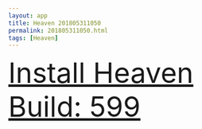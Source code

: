 ```yaml
---
layout: app
title: Heaven 201805311050
permalink: 201805311050.html
tags: [Heaven]
---
```

<div class="pure-g">
    <div class="pure-u-1-1" style="font-size: 4em">
        <a class="pure-button-primary" href="itms-services://?action=download-manifest&url=https%3A%2F%2Flitsungyisigono.github.io%2FTestScript%2Fmanifests%2F201805311050.plist"><i class="fa fa-download" aria-hidden="true"></i>Install Heaven Build: 599</a>
    </div>
</div>